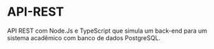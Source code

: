 # API-REST
API REST com Node.Js e TypeScript que simula um back-end para um sistema acadêmico com banco de dados PostgreSQL.

